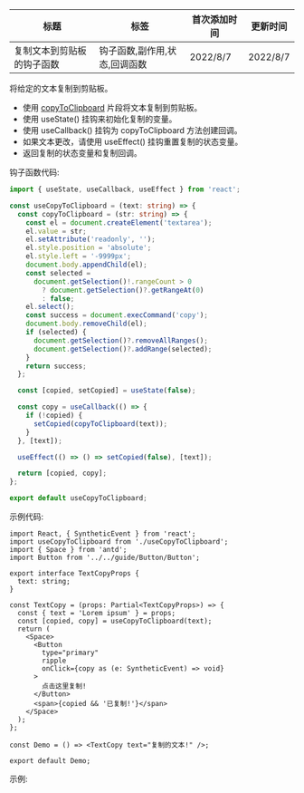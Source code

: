| 标题                       | 标签                          | 首次添加时间 | 更新时间 |
| -------------------------- | ----------------------------- | ------------ | -------- |
| 复制文本到剪贴板的钩子函数 | 钩子函数,副作用,状态,回调函数 | 2022/8/7     | 2022/8/7 |

将给定的文本复制到剪贴板。

- 使用 [copyToClipboard](https://github.com/eveningwater/code-segment-react/tree/main/docs/hooks/useCopyToClipboard) 片段将文本复制到剪贴板。
- 使用 useState() 挂钩来初始化复制的变量。
- 使用 useCallback() 挂钩为 copyToClipboard 方法创建回调。
- 如果文本更改，请使用 useEffect() 挂钩重置复制的状态变量。
- 返回复制的状态变量和复制回调。

钩子函数代码:

```ts
import { useState, useCallback, useEffect } from 'react';

const useCopyToClipboard = (text: string) => {
  const copyToClipboard = (str: string) => {
    const el = document.createElement('textarea');
    el.value = str;
    el.setAttribute('readonly', '');
    el.style.position = 'absolute';
    el.style.left = '-9999px';
    document.body.appendChild(el);
    const selected =
      document.getSelection()!.rangeCount > 0
        ? document.getSelection()?.getRangeAt(0)
        : false;
    el.select();
    const success = document.execCommand('copy');
    document.body.removeChild(el);
    if (selected) {
      document.getSelection()?.removeAllRanges();
      document.getSelection()?.addRange(selected);
    }
    return success;
  };

  const [copied, setCopied] = useState(false);

  const copy = useCallback(() => {
    if (!copied) {
      setCopied(copyToClipboard(text));
    }
  }, [text]);

  useEffect(() => () => setCopied(false), [text]);

  return [copied, copy];
};

export default useCopyToClipboard;
```

示例代码:

```tsx | pure
import React, { SyntheticEvent } from 'react';
import useCopyToClipboard from './useCopyToClipboard';
import { Space } from 'antd';
import Button from '../../guide/Button/Button';

export interface TextCopyProps {
  text: string;
}

const TextCopy = (props: Partial<TextCopyProps>) => {
  const { text = 'Lorem ipsum' } = props;
  const [copied, copy] = useCopyToClipboard(text);
  return (
    <Space>
      <Button
        type="primary"
        ripple
        onClick={copy as (e: SyntheticEvent) => void}
      >
        点击这里复制!
      </Button>
      <span>{copied && '已复制!'}</span>
    </Space>
  );
};

const Demo = () => <TextCopy text="复制的文本!" />;

export default Demo;
```

示例:

<code src="./Demo.zh-CN.tsx"></code>
